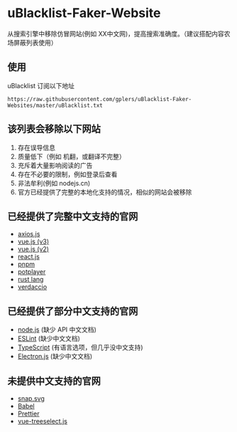 # uBlacklist-Faker-Website
从搜索引擎中移除仿冒网站(例如 XX中文网)，提高搜索准确度。（建议搭配内容农场屏蔽列表使用）

## 使用

uBlacklist 订阅以下地址
```
https://raw.githubusercontent.com/gplers/uBlacklist-Faker-Websites/master/uBlacklist.txt
```

## 该列表会移除以下网站

1. 存在误导信息
2. 质量低下（例如 机翻，或翻译不完整）
3. 充斥着大量影响阅读的广告
4. 存在不必要的限制，例如登录后查看
5. 非法牟利(例如 nodejs.cn)
6. 官方已经提供了完整的本地化支持的情况，相似的网站会被移除

## 已经提供了完整中文支持的官网

+ [axios.js](https://axios-http.com/zh/)
+ [vue.js (v3)](https://v3.cn.vuejs.org/)
+ [vue.js (v2)](https://cn.vuejs.org/)
+ [react.js](https://zh-hans.reactjs.org/)
+ [pnpm](https://pnpm.io/zh/)
+ [potplayer](https://potplayer.daum.net/?lang=zh_CN)
+ [rust lang](https://www.rust-lang.org/zh-CN/)
+ [verdaccio](https://verdaccio.org/zh-CN/)

## 已经提供了部分中文支持的官网

+ [node.js](https://nodejs.org/zh-cn/) (缺少 API 中文文档)
+ [ESLint](https://eslint.org/) (缺少中文文档)
+ [TypeScript](https://www.typescriptlang.org/zh/) (有语言选项，但几乎没中文支持)
+ [Electron.js](https://www.electronjs.org/) (缺少中文文档)

## 未提供中文支持的官网

+ [snap.svg](http://snapsvg.io/)
+ [Babel](https://babeljs.io/)
+ [Prettier](https://prettier.io/)
+ [vue-treeselect.js](https://vue-treeselect.js.org/)
